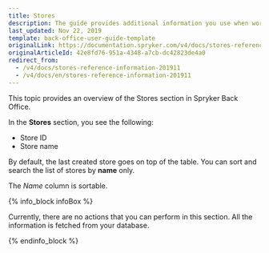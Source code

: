 ```yaml
---
title: Stores
description: The guide provides additional information you use when working with stores in the Back Office.
last_updated: Nov 22, 2019
template: back-office-user-guide-template
originalLink: https://documentation.spryker.com/v4/docs/stores-reference-information-201911
originalArticleId: 42e8fd76-951a-4348-a7cb-dc42823de4a0
redirect_from:
  - /v4/docs/stores-reference-information-201911
  - /v4/docs/en/stores-reference-information-201911
---
```


This topic provides an overview of the Stores section in Spryker Back Office.

In the **Stores** section, you see the following:
* Store ID
* Store name

By default, the last created store goes on top of the table. You can sort and search the list of stores by **name** only.

The *Name* column is sortable.

{% info_block infoBox %}

Currently, there are no actions that you can perform in this section. All the information is fetched from your database.

{% endinfo_block %}

<!-- Last review date: Sep 04, 2019by Jeremy Foruna, Andrii Tserkovnyi -->
